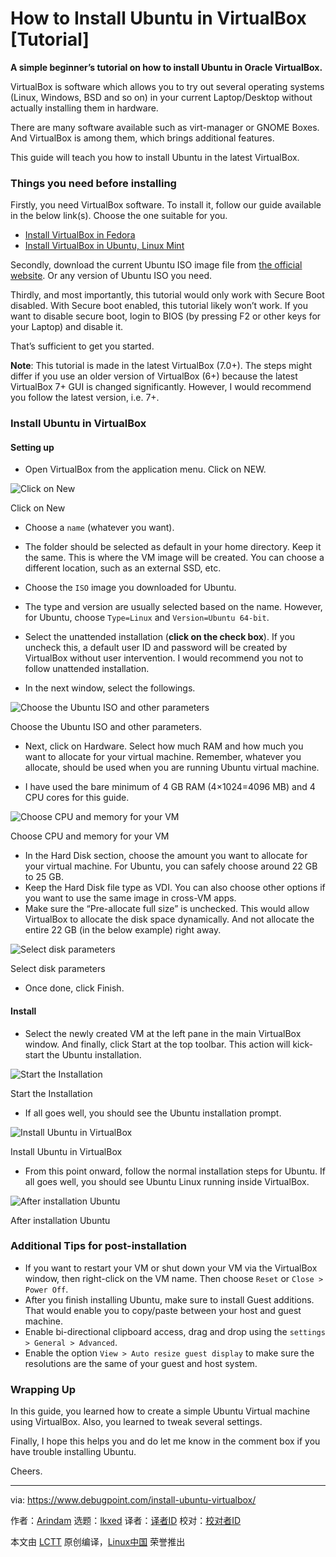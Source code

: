 [#]: subject: "How to Install Ubuntu in VirtualBox [Tutorial]"
[#]: via: "https://www.debugpoint.com/install-ubuntu-virtualbox/"
[#]: author: "Arindam https://www.debugpoint.com/author/admin1/"
[#]: collector: "lkxed"
[#]: translator: " "
[#]: reviewer: " "
[#]: publisher: " "
[#]: url: " "

How to Install Ubuntu in VirtualBox [Tutorial]
======

**A simple beginner’s tutorial on how to install Ubuntu in Oracle VirtualBox.**

VirtualBox is software which allows you to try out several operating systems (Linux, Windows, BSD and so on) in your current Laptop/Desktop without actually installing them in hardware.

There are many software available such as virt-manager or GNOME Boxes. And VirtualBox is among them, which brings additional features.

This guide will teach you how to install Ubuntu in the latest VirtualBox.

### Things you need before installing

Firstly, you need VirtualBox software. To install it, follow our guide available in the below link(s). Choose the one suitable for you.

- [Install VirtualBox in Fedora][1]
- [Install VirtualBox in Ubuntu, Linux Mint][2]

Secondly, download the current Ubuntu ISO image file from [the official website][3]. Or any version of Ubuntu ISO you need.

Thirdly, and most importantly, this tutorial would only work with Secure Boot disabled. With Secure boot enabled, this tutorial likely won’t work. If you want to disable secure boot, login to BIOS (by pressing F2 or other keys for your Laptop) and disable it.

That’s sufficient to get you started.

**Note**: This tutorial is made in the latest VirtualBox (7.0+). The steps might differ if you use an older version of VirtualBox (6+) because the latest VirtualBox 7+ GUI is changed significantly. However, I would recommend you follow the latest version, i.e. 7+.

### Install Ubuntu in VirtualBox

#### Setting up

- Open VirtualBox from the application menu. Click on NEW.

![Click on New][4]

Click on New

- Choose a `name` (whatever you want).
- The folder should be selected as default in your home directory. Keep it the same. This is where the VM image will be created. You can choose a different location, such as an external SSD, etc.
- Choose the `ISO` image you downloaded for Ubuntu.
- The type and version are usually selected based on the name. However, for Ubuntu, choose `Type=Linux` and `Version=Ubuntu 64-bit`.
- Select the unattended installation (**click on the check box**). If you uncheck this, a default user ID and password will be created by VirtualBox without user intervention. I would recommend you not to follow unattended installation.

- In the next window, select the followings.

![Choose the Ubuntu ISO and other parameters][5]

Choose the Ubuntu ISO and other parameters.

- Next, click on Hardware. Select how much RAM and how much you want to allocate for your virtual machine. Remember, whatever you allocate, should be used when you are running Ubuntu virtual machine.

- I have used the bare minimum of 4 GB RAM (4×1024=4096 MB) and 4 CPU cores for this guide.

![Choose CPU and memory for your VM][6]

Choose CPU and memory for your VM

- In the Hard Disk section, choose the amount you want to allocate for your virtual machine. For Ubuntu, you can safely choose around 22 GB to 25 GB.
- Keep the Hard Disk file type as VDI. You can also choose other options if you want to use the same image in cross-VM apps.
- Make sure the “Pre-allocate full size” is unchecked. This would allow VirtualBox to allocate the disk space dynamically. And not allocate the entire 22 GB (in the below example) right away.

![Select disk parameters][7]

Select disk parameters

- Once done, click Finish.

#### Install

- Select the newly created VM at the left pane in the main VirtualBox window. And finally, click Start at the top toolbar. This action will kick-start the Ubuntu installation.

![Start the Installation][8]

Start the Installation

- If all goes well, you should see the Ubuntu installation prompt.

![Install Ubuntu in VirtualBox][9]

Install Ubuntu in VirtualBox

- From this point onward, follow the normal installation steps for Ubuntu. If all goes well, you should see Ubuntu Linux running inside VirtualBox.

![After installation Ubuntu][10]

After installation Ubuntu

### Additional Tips for post-installation

- If you want to restart your VM or shut down your VM via the VirtualBox window, then right-click on the VM name. Then choose `Reset` or `Close > Power Off`.
- After you finish installing Ubuntu, make sure to install Guest additions. That would enable you to copy/paste between your host and guest machine.
- Enable bi-directional clipboard access, drag and drop using the `settings > General > Advanced`.
- Enable the option `View > Auto resize guest display` to make sure the resolutions are the same of your guest and host system.

### Wrapping Up

In this guide, you learned how to create a simple Ubuntu Virtual machine using VirtualBox. Also, you learned to tweak several settings.

Finally, I hope this helps you and do let me know in the comment box if you have trouble installing Ubuntu.

Cheers.

--------------------------------------------------------------------------------

via: https://www.debugpoint.com/install-ubuntu-virtualbox/

作者：[Arindam][a]
选题：[lkxed][b]
译者：[译者ID](https://github.com/译者ID)
校对：[校对者ID](https://github.com/校对者ID)

本文由 [LCTT](https://github.com/LCTT/TranslateProject) 原创编译，[Linux中国](https://linux.cn/) 荣誉推出

[a]: https://www.debugpoint.com/author/admin1/
[b]: https://github.com/lkxed
[1]: https://www.debugpoint.com/oracle-virtualbox-install-fedora/
[2]: https://www.debugpoint.com/oracle-virtualbox-install-ubuntu-mint/
[3]: https://ubuntu.com/download/desktop
[4]: https://www.debugpoint.com/wp-content/uploads/2022/10/Click-on-New.jpg
[5]: https://www.debugpoint.com/wp-content/uploads/2022/10/Choose-the-Ubuntu-ISO-and-other-parameters.jpg
[6]: https://www.debugpoint.com/wp-content/uploads/2022/10/Choose-CPU-and-memory-for-your-VM.jpg
[7]: https://www.debugpoint.com/wp-content/uploads/2022/10/Select-disk-parameters.jpg
[8]: https://www.debugpoint.com/wp-content/uploads/2022/10/Start-the-Installation.jpg
[9]: https://www.debugpoint.com/wp-content/uploads/2022/10/Install-Ubuntu-in-VirtualBox.jpg
[10]: https://www.debugpoint.com/wp-content/uploads/2022/10/After-installation-Ubuntu-1024x753.jpg
